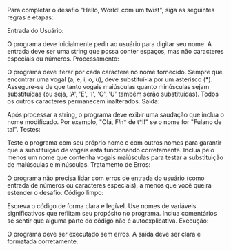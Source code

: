 Para completar o desafio "Hello, World! com um twist", siga as seguintes regras e etapas:

Entrada do Usuário:

O programa deve inicialmente pedir ao usuário para digitar seu nome.
A entrada deve ser uma string que possa conter espaços, mas não caracteres especiais ou números.
Processamento:

O programa deve iterar por cada caractere no nome fornecido.
Sempre que encontrar uma vogal (a, e, i, o, u), deve substituí-la por um asterisco (*).
Assegure-se de que tanto vogais maiúsculas quanto minúsculas sejam substituídas (ou seja, 'A', 'E', 'I', 'O', 'U' também serão substituídas).
Todos os outros caracteres permanecem inalterados.
Saída:

Após processar a string, o programa deve exibir uma saudação que inclua o nome modificado. Por exemplo, "Olá, F*l*n* de t*l!" se o nome for "Fulano de tal".
Testes:

Teste o programa com seu próprio nome e com outros nomes para garantir que a substituição de vogais está funcionando corretamente.
Inclua pelo menos um nome que contenha vogais maiúsculas para testar a substituição de maiúsculas e minúsculas.
Tratamento de Erros:

O programa não precisa lidar com erros de entrada do usuário (como entrada de números ou caracteres especiais), a menos que você queira estender o desafio.
Código limpo:

Escreva o código de forma clara e legível.
Use nomes de variáveis significativos que reflitam seu propósito no programa.
Inclua comentários se sentir que alguma parte do código não é autoexplicativa.
Execução:

O programa deve ser executado sem erros.
A saída deve ser clara e formatada corretamente.